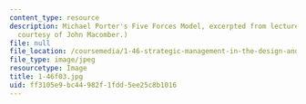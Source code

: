 ```yaml
---
content_type: resource
description: Michael Porter's Five Forces Model, excerpted from lecture 1. (Image
  courtesy of John Macomber.)
file: null
file_location: /coursemedia/1-46-strategic-management-in-the-design-and-construction-value-chain-fall-2003/ff3105e9bc44982f1fdd5ee25c8b1016_1-46f03.jpg
file_type: image/jpeg
resourcetype: Image
title: 1-46f03.jpg
uid: ff3105e9-bc44-982f-1fdd-5ee25c8b1016
---
```

